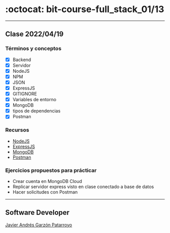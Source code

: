# :octocat: bit-course-full_stack_01/13
- - -
## Clase 2022/04/19
### Términos y conceptos
* [x] Backend
* [x] Servidor
* [x] NodeJS
* [x] NPM
* [x] JSON
* [x] ExpressJS
* [x] GITIGNORE
* [x] Variables de entorno
* [x] MongoDB
* [x] tipos de dependencias
* [x] Postman
### Recursos
* [NodeJS](https://nodejs.org/en/)
* [ExpressJS](https://expressjs.com/)
* [MongoDB](https://www.mongodb.com/)
* [Postman](https://www.postman.com/)
### Ejercicios propuestos para prácticar
* Crear cuenta en MongoDB Cloud
* Replicar servidor express visto en clase conectado a base de datos
* Hacer solicitudes con Postman
- - -
## Software Developer
[Javier Andrés Garzón Patarroyo](https://javierandresgp.com)
